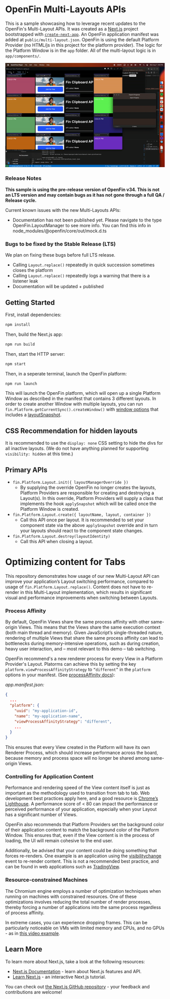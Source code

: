 # OpenFin Multi-Layouts APIs

This is a sample showcasing how to leverage recent updates to the OpenFin's Multi-Layout APIs. It was created as a [Next.js](https://nextjs.org/) project bootstrapped with [`create-next-app`](https://github.com/vercel/next.js/tree/canary/packages/create-next-app). An OpenFin application manifest was added at `public/multi-layout.json`. OpenFin is using the default Platform Provider (no HTML/js in this project for the platform provider). The logic for the Platform Window is in the `app` folder. All of the multi-layout logic is in `app/components/`.

![Multi-Layouts](multi-layouts.gif)

### Release Notes

<b>This sample is using the pre-release version of OpenFin v34. This is not an LTS version and may contain bugs as it has not gone through a full QA / Release cycle.</b>

Current known issues with the new Multi-Layouts APIs:

- Documentation has not been published yet. Please navigate to the type OpenFin.LayoutManager to see more info. You can find this info in node_modules/@openfin/core/out/mock.d.ts

### Bugs to be fixed by the Stable Release (LTS)

We plan on fixing these bugs before full LTS release.

- Calling `Layout.replace()` repeatedly in quick succession sometimes closes the platform
- Calling `Layout.replace()` repeatedly logs a warning that there is a listener leak
- Documentation will be updated + published

## Getting Started

First, install dependencies:

```bash
npm install
```

Then, build the Next.js app:

```bash
npm run build
```

Then, start the HTTP server:

```bash
npm start
```

Then, in a seperate terminal, launch the OpenFin platform:

```bash
npm run launch
```

This will launch the OpenFin platform, which will open up a single Platform Window as described in the manifest that contains 3 different layouts. In order to create another Window with multiple layouts, you can run `fin.Platform.getCurrentSync().createWindow()` with [window options](https://developer.openfin.co/docs/tsdoc/canary/interfaces/OpenFin.WindowCreationOptions.html) that includes a [layoutSnapshot](https://developer.openfin.co/docs/tsdoc/canary/interfaces/OpenFin.WindowCreationOptions.html#layoutSnapshot).

## CSS Recommendation for hidden layouts

It is recommended to use the `display: none` CSS setting to hide the divs for all inactive layouts. (We do not have anything planned for supporting `visibility: hidden` at this time.)

## Primary APIs

- `fin.Platform.Layout.init({ layoutManagerOverride })`
  - By supplying the override OpenFin no longer creates the layouts, Platform Providers are responsible for creating and destroying a Layout(s). In this override, Platform Providers will supply a class that implements the hook `applySnapshot` which will be called once the Platform Window is created.
- `fin.Platform.Layout.create({ layoutName, layout, container })`
  - Call this API once per layout. It is recommended to set your component state via the above `applySnapshot` override and in turn your layouts should react to the component state changes.
- `fin.Platform.Layout.destroy(layoutIdentity)`
  - Call this API when closing a layout.

# Optimizing content for Tabs

This repository demonstrates how usage of our new Multi-Layout API can improve your application’s Layout switching performance, compared to usage of `fin.Platform.Layout.replace()`. Content does not have to re-render in this Multi-Layout implementation, which results in significant visual and performance improvements when switching between Layouts.

### Process Affinity

By default, OpenFin Views share the same process affinity with other same-origin Views. This means that the Views share the same execution context (both main thread and memory). Given JavaScript’s single-threaded nature, rendering of multiple Views that share the same process affinity can lead to bottlenecks during memory-intensive operations, such as during creation, heavy user interaction, and – most relevant to this demo – tab switching.

OpenFin recommend's a new renderer process for every View in a Platform Provider's Layout. Platorms can achieve this by setting the key `platform.viewProcessAffinityStrategy` to `“different”` in the `platform` options in your manifest. (See [processAffinity docs](https://developer.openfin.co/docs/tsdoc/canary/interfaces/OpenFin.PlatformOptions.html#viewProcessAffinityStrategy)):

<i>app.manifest.json:</i>

```json
{
  ...
  "platform": {
    "uuid": "my-application-id",
    "name": "my-application-name",
    "viewProcessAffinityStrategy": "different",
    ...
  }
}
```

This ensures that every View created in the Platform will have its own Renderer Process, which should increase performance across the board, because memory and process space will no longer be shared among same-origin Views.

### Controlling for Application Content

Performance and rendering speed of the View content itself is just as important as the methodology used to transition from tab to tab. Web development best practices apply here, and a good resource is [Chrome’s Lighthouse](https://developer.chrome.com/docs/lighthouse/overview/). A performance score of < 80 can impact the performance or perceived performance of your application, especially when your Layout has a significant number of Views.

OpenFin also recommends that Platform Providers set the background color of their application content to match the background color of the Platform Window. This ensures that, even if the View content is in the process of loading, the UI will remain cohesive to the end user.

Additionally, be advised that your content could be doing something that forces re-renders. One example is an application using the [visibilitychange](https://developer.mozilla.org/en-US/docs/Web/API/Document/visibilitychange_event) event to re-render content. This is not a recommended best practice, and can be found in web applications such as [TradingView](https://www.tradingview.com/).

### Resource-constrained Machines

The Chromium engine employs a number of optimization techniques when running on machines with constrained resources. One of these optimizations involves reducing the total number of render processes, thereby forcing a number of applications into the same process regardless of process affinity.

In extreme cases, you can experience dropping frames. This can be particularly noticeable on VMs with limited memory and CPUs, and no GPUs - as in [this video example](https://www.loom.com/share/8be3f7cf4dd44a8fa77cd008e20c4576?sid=29e1ea87-aa1c-4ce0-9d24-89c05636d5f0).

## Learn More

To learn more about Next.js, take a look at the following resources:

- [Next.js Documentation](https://nextjs.org/docs) - learn about Next.js features and API.
- [Learn Next.js](https://nextjs.org/learn) - an interactive Next.js tutorial.

You can check out [the Next.js GitHub repository](https://github.com/vercel/next.js/) - your feedback and contributions are welcome!

